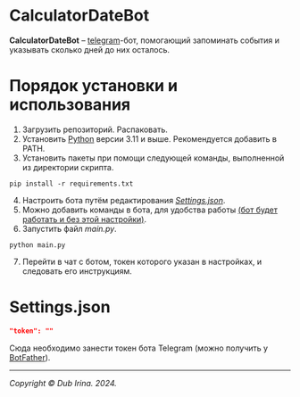 # CalculatorDateBot 
**CalculatorDateBot** – [telegram](https://telegram.org)-бот, помогающий запоминать события и указывать сколько дней до них осталось.

# Порядок установки и использования
1. Загрузить репозиторий. Распаковать.
2. Установить [Python](https://www.python.org/downloads/) версии 3.11 и выше. Рекомендуется добавить в PATH.
3. Установить пакеты при помощи следующей команды, выполненной из директории скрипта.

```
pip install -r requirements.txt
```
4. Настроить бота путём редактирования [_Settings.json_](#Settings).
5. Можно добавить команды в бота, для удобства работы [(бот будет работать и без этой настройки)](#AddCommands). 
6. Запустить файл _main.py_.
```
python main.py
``` 
7. Перейти в чат с ботом, токен которого указан в настройках, и следовать его инструкциям.

# Settings.json

<a name="Settings"></a> 

```JSON
"token": ""
```

Сюда необходимо занести токен бота Telegram (можно получить у [BotFather](https://t.me/BotFather)).

---

_Copyright © Dub Irina. 2024._
